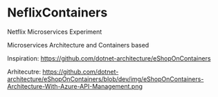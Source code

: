 # NeflixContainers
Netflix Microservices Experiment

Microservices Architecture and Containers based


Inspiration: https://github.com/dotnet-architecture/eShopOnContainers

Arhitecutre: https://github.com/dotnet-architecture/eShopOnContainers/blob/dev/img/eShopOnContainers-Architecture-With-Azure-API-Management.png
